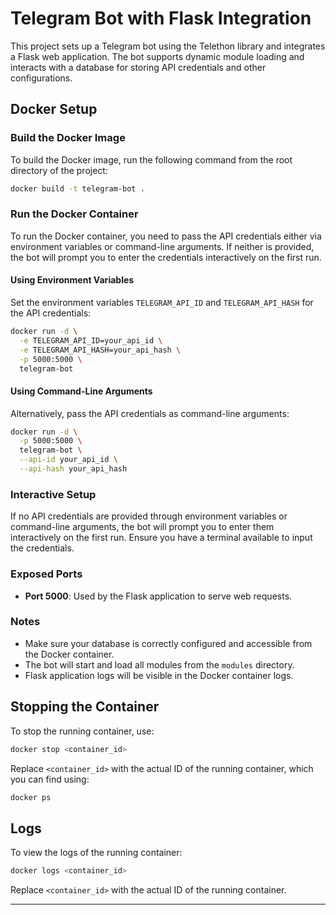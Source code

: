 # Telegram Bot with Flask Integration

This project sets up a Telegram bot using the Telethon library and integrates a Flask web application. The bot supports dynamic module loading and interacts with a database for storing API credentials and other configurations.

## Docker Setup

### Build the Docker Image

To build the Docker image, run the following command from the root directory of the project:

```sh
docker build -t telegram-bot .
```

### Run the Docker Container

To run the Docker container, you need to pass the API credentials either via environment variables or command-line arguments. If neither is provided, the bot will prompt you to enter the credentials interactively on the first run.

#### Using Environment Variables

Set the environment variables `TELEGRAM_API_ID` and `TELEGRAM_API_HASH` for the API credentials:

```sh
docker run -d \
  -e TELEGRAM_API_ID=your_api_id \
  -e TELEGRAM_API_HASH=your_api_hash \
  -p 5000:5000 \
  telegram-bot
```

#### Using Command-Line Arguments

Alternatively, pass the API credentials as command-line arguments:

```sh
docker run -d \
  -p 5000:5000 \
  telegram-bot \
  --api-id your_api_id \
  --api-hash your_api_hash
```

### Interactive Setup

If no API credentials are provided through environment variables or command-line arguments, the bot will prompt you to enter them interactively on the first run. Ensure you have a terminal available to input the credentials.

### Exposed Ports

- **Port 5000**: Used by the Flask application to serve web requests.

### Notes

- Make sure your database is correctly configured and accessible from the Docker container.
- The bot will start and load all modules from the `modules` directory.
- Flask application logs will be visible in the Docker container logs.

## Stopping the Container

To stop the running container, use:

```sh
docker stop <container_id>
```

Replace `<container_id>` with the actual ID of the running container, which you can find using:

```sh
docker ps
```

## Logs

To view the logs of the running container:

```sh
docker logs <container_id>
```

Replace `<container_id>` with the actual ID of the running container.

---
